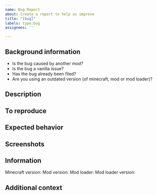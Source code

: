```yaml
---
name: Bug Report
about: Create a report to help us improve 
title: "[bug]"
labels: type:bug 
assignees: ''

---
```


## Background information

- Is the bug caused by another mod? <!-- answer here after the arrow -->
- Is the bug a vanilla issue? <!-- answer here after the arrow -->
- Has the bug already been filed? <!-- answer here after the arrow -->
- Are you using an outdated version (of minecraft, mod or mod loader)? <!-- answer here after the arrow -->

## Description

<!-- A clear and concise description of what the bug is. -->

## To reproduce

<!-- 
Steps to reproduce the behavior.
For example:
1. Download version fabric-2.6.4-beta.3
2. Launch Minecraft
3. Use vaccine
4. Crash 
-->

## Expected behavior

<!-- A clear and concise description of what you expected to happen. -->

## Screenshots

<!-- 
If applicable, add screenshots to help explain your problem. 
Delete this section if not applicable.
-->

## Information

<!-- Please complete the following: -->
Minecraft version:
Mod version:
Mod loader:
Mod loader version:

## Additional context

<!-- 
Add any other context about the problem here.
Delete this section if there is no context needed.
-->